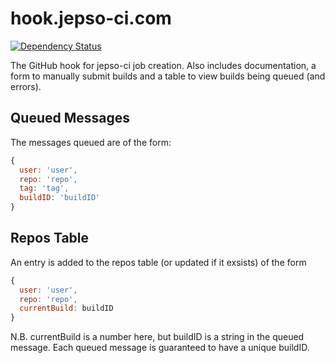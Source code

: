 # hook.jepso-ci.com

[![Dependency Status](https://david-dm.org/jepso-ci/hook.jepso-ci.com.png)](https://gemnasium.com/jepso-ci/hook.jepso-ci.com)

  The GitHub hook for jepso-ci job creation.  Also includes documentation, a form to manually submit builds and a table to view builds being queued (and errors).

## Queued Messages

  The messages queued are of the form:

```js
{
  user: 'user',
  repo: 'repo',
  tag: 'tag',
  buildID: 'buildID'
}
```

## Repos Table

  An entry is added to the repos table (or updated if it exsists) of the form

```js
{
  user: 'user',
  repo: 'repo',
  currentBuild: buildID
}
```

  N.B. currentBuild is a number here, but buildID is a string in the queued message.  Each queued message is guaranteed to have a unique buildID.